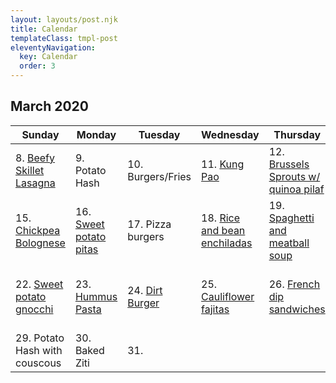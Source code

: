 ```yaml
---
layout: layouts/post.njk
title: Calendar
templateClass: tmpl-post
eleventyNavigation:
  key: Calendar
  order: 3
---
```


## March 2020

| Sunday                                                                    | Monday                                              | Tuesday                                      | Wednesday                                                       | Thursday                                                                      | Friday                                                  | Saturday                                           |
| ------------------------------------------------------------------------- | --------------------------------------------------- | -------------------------------------------- | --------------------------------------------------------------- | ----------------------------------------------------------------------------- | ------------------------------------------------------- | -------------------------------------------------- |
| 8. [Beefy Skillet Lasagna](/posts/beefy-skillet-lasagna/)                 | 9. Potato Hash                                      | 10. Burgers/Fries                            | 11. [Kung Pao](/posts/kung-pao-cauliflower-stir-fry/)           | 12. [Brussels Sprouts w/ quinoa pilaf](/posts/brussels-sprouts-quinoa-pilaf/) | 13. [Tofu nuggets](/posts/vegan-ranch-chicken-nuggets/) | 14.                                                |
| 15. [Chickpea Bolognese](/posts/chickpea-bolognese)                       | 16. [Sweet potato pitas](/posts/sweet-potato-pitas) | 17. Pizza burgers                            | 18. [Rice and bean enchiladas](/posts/rice-and-bean-enchiladas) | 19. [Spaghetti and meatball soup](/posts/spaghetti-and-meatball-soup)         | 20. [Brussels Sprouts](best-brussels-sprouts)           | 21. [Pizza](https://www.dominos.com)               |
| 22. [Sweet potato gnocchi](/posts/sweet-potato-gnocchi-with-sage-butter/) | 23. [Hummus Pasta](/posts/hummus-pasta)             | 24. [Dirt Burger](https://www.dirtburger.us) | 25. [Cauliflower fajitas](/posts/cauliflower-fajitas/)          | 26. [French dip sandwiches](/posts/vegan-french-dip-sandwiches/)              | 27 Pancakes, sausage, roasted potatoes                  | 28. [Taco Casserole](/posts/vegan-taco-casserole/) |
| 29. Potato Hash with couscous                                             | 30. Baked Ziti                                      | 31.                                          |
